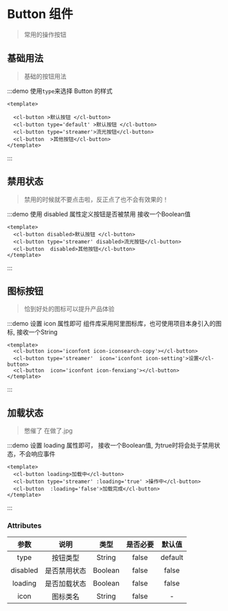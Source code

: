 # Button 组件  
>常用的操作按钮

## 基础用法  
>基础的按钮用法

:::demo 使用`type`来选择 Button 的样式

```vue
<template>
  
  <cl-button >默认按钮 </cl-button> 
  <cl-button type='default' >默认按钮 </cl-button> 
  <cl-button type='streamer'>流光按钮</cl-button>
  <cl-button  >其他按钮</cl-button>
</template>
```

:::

## 禁用状态  
>禁用的时候就不要点击啦，反正点了也不会有效果的！

:::demo 使用 disabled 属性定义按钮是否被禁用 接收一个Boolean值

```vue
<template>
  <cl-button disabled>默认按钮 </cl-button> 
  <cl-button type='streamer' disabled>流光按钮</cl-button>
  <cl-button  disabled>其他按钮</cl-button>
</template>
```

:::

## 图标按钮  

>恰到好处的图标可以提升产品体验

:::demo 设置 icon 属性即可 组件库采用阿里图标库，也可使用项目本身引入的图标, 接收一个String

```vue
<template>
  <cl-button icon='iconfont icon-iconsearch-copy'></cl-button> 
  <cl-button type='streamer'  icon='iconfont icon-setting'>设置</cl-button>
  <cl-button  icon='iconfont icon-fenxiang'></cl-button>
</template>
```

:::  

## 加载状态  

>憋催了 在做了.jpg

:::demo 设置 loading 属性即可， 接收一个Boolean值, 为true时将会处于禁用状态，不会响应事件

```vue
<template>
  <cl-button loading>加载中</cl-button> 
  <cl-button type='streamer' :loading='true' >操作中</cl-button>
  <cl-button  :loading='false'>加载完成</cl-button>
</template>
```

:::  


### Attributes  


| 参数 | 说明 | 类型 | 是否必要 | 默认值 |
|:---:|:---:|:---:|:---:|:---:|
| type | 按钮类型 | String | false | default |
| disabled | 是否禁用状态 | Boolean | false | false |
| loading | 是否加载状态 | Boolean | false | false |
| icon | 图标类名 | String | false | - |

<style lang='sass'>
.source .cl-button:nth-child(n+1)
  margin-right: 20px
  

</style>